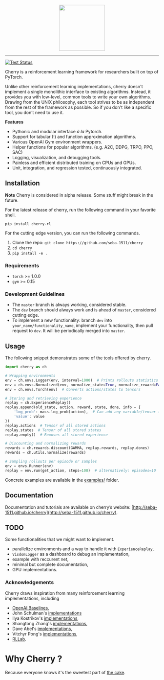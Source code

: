 <p align="center"><img src="https://seba-1511.github.io/cherry/assets/img/cherry_full.png" height="150px" /></p>

--------------------------------------------------------------------------------

[![Test Status](https://travis-ci.com/seba-1511/cherry.svg?token=wS9Ya4UiannE2WzTjpHV&branch=master)](https://travis-ci.com/seba-1511/cherry)

Cherry is a reinforcement learning framework for researchers built on top of PyTorch.

Unlike other reinforcement learning implementations, cherry doesn't implement a single monolithic  interface to existing algorithms.
Instead, it provides you with low-level, common tools to write your own algorithms.
Drawing from the UNIX philosophy, each tool strives to be as independent from the rest of the framework as possible.
So if you don't like a specific tool, you don’t need to use it.

**Features**

* Pythonic and modular interface *à la* Pytorch.
* Support for tabular (!) and function approximation algorithms.
* Various OpenAI Gym environment wrappers.
* Helper functions for popular algorithms. (e.g. A2C, DDPG, TRPO, PPO, SAC)
* Logging, visualization, and debugging tools.
* Painless and efficient distributed training on CPUs and GPUs.
* Unit, integration, and regression tested, continuously integrated.

## Installation

**Note** Cherry is considered in alpha release. Some stuff might break in the future.

For the latest release of cherry, run the following command in your favorite shell.

```
pip install cherry-rl
```

For the cutting edge version, you can run the following commands.

1. Clone the repo: `git clone https://github.com/seba-1511/cherry`
2. `cd cherry`
3. `pip install -e .`

### Requirements

* `torch` >= 1.0.0
*  `gym` >= 0.15

### Development Guidelines

* The `master` branch is always working, considered stable.
* The `dev` branch should always work and is ahead of `master`, considered cutting edge.
* To implement a new functionality: branch `dev` into `your_name/functionality_name`, implement your functionality, then pull request to `dev`. It will be periodically merged into `master`.

## Usage

The following snippet demonstrates some of the tools offered by cherry.

~~~python
import cherry as ch

# Wrapping environments
env = ch.envs.Logger(env, interval=1000)  # Prints rollouts statistics
env = ch.envs.Normalized(env, normalize_state=True, normalize_reward=False)  
env = ch.envs.Torch(env)  # Converts actions/states to tensors

# Storing and retrieving experience
replay = ch.ExperienceReplay()
replay.append(old_state, action, reward, state, done, info = {
    'log_prob': mass.log_prob(action),  # Can add any variable/tensor to the transitions
    'value': value
})
replay.actions  # Tensor of all stored actions
replay.states  # Tensor of all stored states
replay.empty()  # Removes all stored experience

# Discounting and normalizing rewards
rewards = ch.rewards.discount(GAMMA, replay.rewards, replay.dones)
rewards = ch.utils.normalize(rewards)

# Sampling rollouts per episode or samples
env = envs.Runner(env)
replay = env.run(get_action, steps=100)  # alternatively: episodes=10

~~~

Concrete examples are available in the [examples/](./examples/) folder.

## Documentation

Documentation and tutorials are available on cherry’s website: [http://seba-1511.github.io/cherry](http://seba-1511.github.io/cherry).

## TODO

Some functionalities that we might want to implement.

* parallelize environments and a way to handle it with `ExperienceReplay`,
* `VisdomLogger` as a dashboard to debug an implementation,
* example with reccurent net,
* minimal but complete documentation,
* GPU implementations.

### Acknowledgements

Cherry draws inspiration from many reinforcement learning implementations, including

* [OpenAI Baselines](https://github.com/openai/baselines),
* John Schulman's [implementations](https://github.com/joschu/modular_rl)
* Ilya Kostrikov's [implementations](https://github.com/ikostrikov/pytorch-a2c-ppo-acktr),
* Shangtong Zhang's [implementations](https://github.com/ShangtongZhang/DeepRL),
* Dave Abel's [implementations](https://github.com/david-abel/simple_rl/),
* Vitchyr Pong's [implementations](https://github.com/vitchyr/rlkit),
* [RLLab](https://github.com/rll/rllab).


# Why Cherry ?

Because everyone knows it's the sweetest part of [the cake](https://cdn-images-1.medium.com/max/2560/1*bvMhd_xpVxfJYoKXYp5hug.png).
